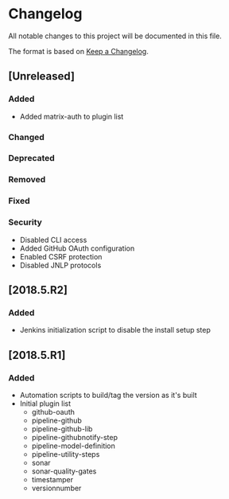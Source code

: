 # Changelog
All notable changes to this project will be documented in this file.

The format is based on [Keep a Changelog](http://keepachangelog.com/en/1.0.0/).

## [Unreleased]
### Added
- Added matrix-auth to plugin list

### Changed

### Deprecated

### Removed

### Fixed

### Security
- Disabled CLI access
- Added GitHub OAuth configuration
- Enabled CSRF protection
- Disabled JNLP protocols

## [2018.5.R2]
### Added
- Jenkins initialization script to disable the install setup step

## [2018.5.R1]
### Added
- Automation scripts to build/tag the version as it's built
- Initial plugin list
  - github-oauth
  - pipeline-github
  - pipeline-github-lib
  - pipeline-githubnotify-step
  - pipeline-model-definition
  - pipeline-utility-steps
  - sonar
  - sonar-quality-gates
  - timestamper
  - versionnumber
